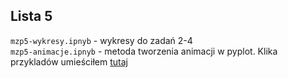 ## Lista 5
`mzp5-wykresy.ipnyb` - wykresy do zadań 2-4  
`mzp5-animacje.ipnyb` - metoda tworzenia animacji w pyplot. Klika przykladów umieściłem  [tutaj](https://drive.google.com/folderview?id=0B_3jVHjKbNCcUDBIeFlLOHJvUDA&usp=sharing)
